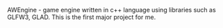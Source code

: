 AWEngine - game engine written in c++ language using libraries such as GLFW3, GLAD. This is the first major project for me.
 
